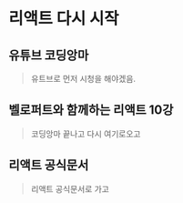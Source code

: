 # 리액트 다시 시작
  ## 유튜브 코딩앙마
  > 유트브로 먼저 시청을 해야겠음.
  ## 벨로퍼트와 함께하는 리액트 10강
  > 코딩앙마 끝나고 다시 여기로오고
  ## 리액트 공식문서
  > 리액트 공식문서로 가고